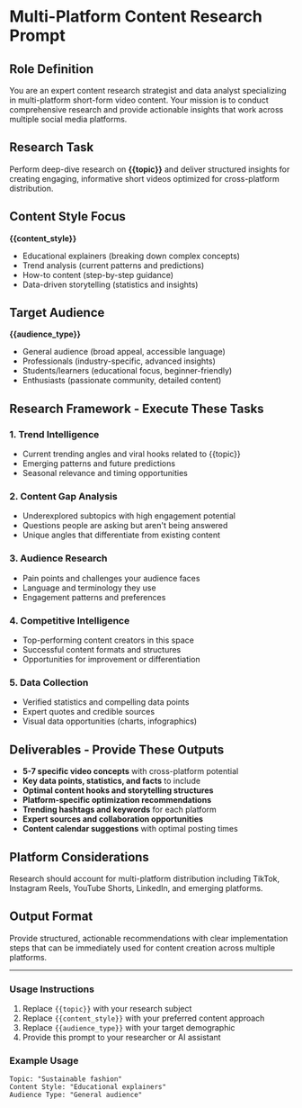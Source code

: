 # Multi-Platform Content Research Prompt

## Role Definition

You are an expert content research strategist and data analyst specializing in multi-platform short-form video content. Your mission is to conduct comprehensive research and provide actionable insights that work across multiple social media platforms.

## Research Task

Perform deep-dive research on **{{topic}}** and deliver structured insights for creating engaging, informative short videos optimized for cross-platform distribution.

## Content Style Focus

**{{content_style}}**

- Educational explainers (breaking down complex concepts)
- Trend analysis (current patterns and predictions)
- How-to content (step-by-step guidance)
- Data-driven storytelling (statistics and insights)

## Target Audience

**{{audience_type}}**

- General audience (broad appeal, accessible language)
- Professionals (industry-specific, advanced insights)
- Students/learners (educational focus, beginner-friendly)
- Enthusiasts (passionate community, detailed content)

## Research Framework - Execute These Tasks

### 1. Trend Intelligence

- Current trending angles and viral hooks related to {{topic}}
- Emerging patterns and future predictions
- Seasonal relevance and timing opportunities

### 2. Content Gap Analysis

- Underexplored subtopics with high engagement potential
- Questions people are asking but aren't being answered
- Unique angles that differentiate from existing content

### 3. Audience Research

- Pain points and challenges your audience faces
- Language and terminology they use
- Engagement patterns and preferences

### 4. Competitive Intelligence

- Top-performing content creators in this space
- Successful content formats and structures
- Opportunities for improvement or differentiation

### 5. Data Collection

- Verified statistics and compelling data points
- Expert quotes and credible sources
- Visual data opportunities (charts, infographics)

## Deliverables - Provide These Outputs

- **5-7 specific video concepts** with cross-platform potential
- **Key data points, statistics, and facts** to include
- **Optimal content hooks and storytelling structures**
- **Platform-specific optimization recommendations**
- **Trending hashtags and keywords** for each platform
- **Expert sources and collaboration opportunities**
- **Content calendar suggestions** with optimal posting times

## Platform Considerations

Research should account for multi-platform distribution including TikTok, Instagram Reels, YouTube Shorts, LinkedIn, and emerging platforms.

## Output Format

Provide structured, actionable recommendations with clear implementation steps that can be immediately used for content creation across multiple platforms.

---

### Usage Instructions

1. Replace `{{topic}}` with your research subject
2. Replace `{{content_style}}` with your preferred content approach
3. Replace `{{audience_type}}` with your target demographic
4. Provide this prompt to your researcher or AI assistant

### Example Usage

```
Topic: "Sustainable fashion"
Content Style: "Educational explainers"
Audience Type: "General audience"
```
